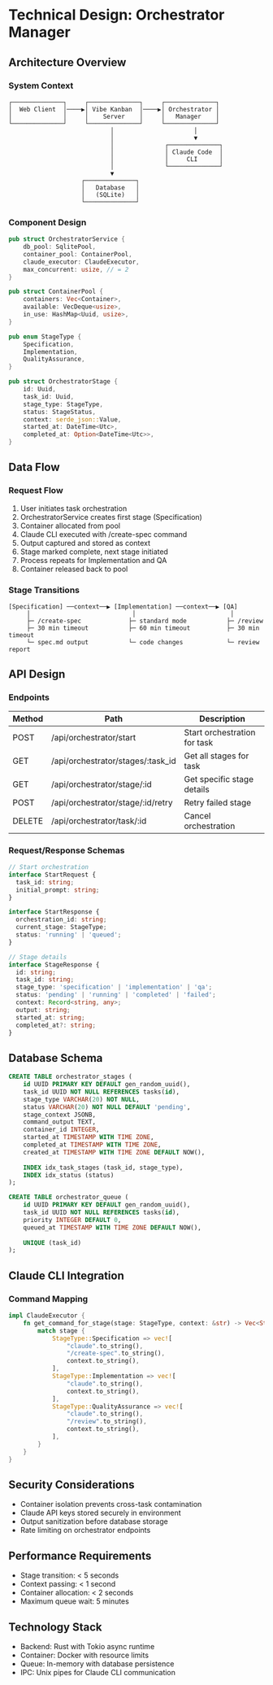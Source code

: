# Technical Design: Orchestrator Manager

## Architecture Overview
### System Context
```
┌──────────────┐     ┌──────────────┐     ┌──────────────┐
│  Web Client  │────▶│ Vibe Kanban  │────▶│ Orchestrator │
│              │     │    Server    │     │   Manager    │
└──────────────┘     └──────────────┘     └──────────────┘
                            │                      │
                            │                      ▼
                            │              ┌──────────────┐
                            │              │ Claude Code  │
                            │              │     CLI      │
                            │              └──────────────┘
                            ▼
                    ┌──────────────┐
                    │   Database   │
                    │   (SQLite)   │
                    └──────────────┘
```

### Component Design
```rust
pub struct OrchestratorService {
    db_pool: SqlitePool,
    container_pool: ContainerPool,
    claude_executor: ClaudeExecutor,
    max_concurrent: usize, // = 2
}

pub struct ContainerPool {
    containers: Vec<Container>,
    available: VecDeque<usize>,
    in_use: HashMap<Uuid, usize>,
}

pub enum StageType {
    Specification,
    Implementation,
    QualityAssurance,
}

pub struct OrchestratorStage {
    id: Uuid,
    task_id: Uuid,
    stage_type: StageType,
    status: StageStatus,
    context: serde_json::Value,
    started_at: DateTime<Utc>,
    completed_at: Option<DateTime<Utc>>,
}
```

## Data Flow
### Request Flow
1. User initiates task orchestration
2. OrchestratorService creates first stage (Specification)
3. Container allocated from pool
4. Claude CLI executed with /create-spec command
5. Output captured and stored as context
6. Stage marked complete, next stage initiated
7. Process repeats for Implementation and QA
8. Container released back to pool

### Stage Transitions
```
[Specification] ──context──▶ [Implementation] ──context──▶ [QA]
     │                            │                          │
     ├─ /create-spec             ├─ standard mode           ├─ /review
     ├─ 30 min timeout           ├─ 60 min timeout          ├─ 30 min timeout
     └─ spec.md output           └─ code changes            └─ review report
```

## API Design
### Endpoints
| Method | Path | Description |
|--------|------|-------------|
| POST | /api/orchestrator/start | Start orchestration for task |
| GET | /api/orchestrator/stages/:task_id | Get all stages for task |
| GET | /api/orchestrator/stage/:id | Get specific stage details |
| POST | /api/orchestrator/stage/:id/retry | Retry failed stage |
| DELETE | /api/orchestrator/task/:id | Cancel orchestration |

### Request/Response Schemas
```typescript
// Start orchestration
interface StartRequest {
  task_id: string;
  initial_prompt: string;
}

interface StartResponse {
  orchestration_id: string;
  current_stage: StageType;
  status: 'running' | 'queued';
}

// Stage details
interface StageResponse {
  id: string;
  task_id: string;
  stage_type: 'specification' | 'implementation' | 'qa';
  status: 'pending' | 'running' | 'completed' | 'failed';
  context: Record<string, any>;
  output: string;
  started_at: string;
  completed_at?: string;
}
```

## Database Schema
```sql
CREATE TABLE orchestrator_stages (
    id UUID PRIMARY KEY DEFAULT gen_random_uuid(),
    task_id UUID NOT NULL REFERENCES tasks(id),
    stage_type VARCHAR(20) NOT NULL,
    status VARCHAR(20) NOT NULL DEFAULT 'pending',
    stage_context JSONB,
    command_output TEXT,
    container_id INTEGER,
    started_at TIMESTAMP WITH TIME ZONE,
    completed_at TIMESTAMP WITH TIME ZONE,
    created_at TIMESTAMP WITH TIME ZONE DEFAULT NOW(),
    
    INDEX idx_task_stages (task_id, stage_type),
    INDEX idx_status (status)
);

CREATE TABLE orchestrator_queue (
    id UUID PRIMARY KEY DEFAULT gen_random_uuid(),
    task_id UUID NOT NULL REFERENCES tasks(id),
    priority INTEGER DEFAULT 0,
    queued_at TIMESTAMP WITH TIME ZONE DEFAULT NOW(),
    
    UNIQUE (task_id)
);
```

## Claude CLI Integration
### Command Mapping
```rust
impl ClaudeExecutor {
    fn get_command_for_stage(stage: StageType, context: &str) -> Vec<String> {
        match stage {
            StageType::Specification => vec![
                "claude".to_string(),
                "/create-spec".to_string(),
                context.to_string(),
            ],
            StageType::Implementation => vec![
                "claude".to_string(),
                context.to_string(),
            ],
            StageType::QualityAssurance => vec![
                "claude".to_string(),
                "/review".to_string(),
                context.to_string(),
            ],
        }
    }
}
```

## Security Considerations
- Container isolation prevents cross-task contamination
- Claude API keys stored securely in environment
- Output sanitization before database storage
- Rate limiting on orchestrator endpoints

## Performance Requirements
- Stage transition: < 5 seconds
- Context passing: < 1 second
- Container allocation: < 2 seconds
- Maximum queue wait: 5 minutes

## Technology Stack
- Backend: Rust with Tokio async runtime
- Container: Docker with resource limits
- Queue: In-memory with database persistence
- IPC: Unix pipes for Claude CLI communication